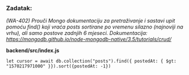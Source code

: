 
### Zadatak:

*(WA-402) Prouči Mongo dokumentaciju za pretraživanje i sastavi upit pomoću find() koji vraća
posts sortirane po vremenu silazno (najnoviji na vrhu), ali samo postove zadnjih 6 mjeseci.
Dokumentacija: https://mongodb.github.io/node-mongodb-native/3.5/tutorials/crud/* 



__backend/src/index.js__
```
let cursor = await db.collection("posts").find({ postedAt: { $gt: "1570217971000" }}).sort({postedAt: -1})

  ```
  
